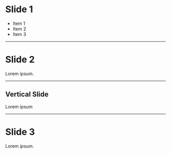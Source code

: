 # Slide 1

* Item 1
* Item 2
* Item 3

<!-- .slide: class="master01" -->

---

# Slide 2

Lorem ipsum.

<!-- .slide: class="master02" -->

----

## Vertical Slide

Lorem ipsum

<!-- .slide: class="master03" -->

---

# Slide 3

Lorem _ipsum_.

<!-- .slide: class="master04" -->
